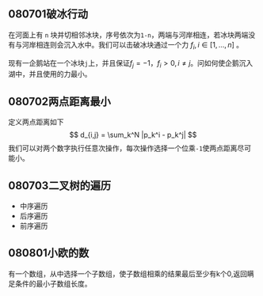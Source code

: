 ## 080701破冰行动

在河面上有 `n` 块并切相邻冰块，序号依次为`1-n`，两端与河岸相连，若冰块两端没有与河岸相连则会沉入水中。我们可以击破冰块通过一个力 $f_i,i\in [1,\dots,n]$ 。

现有一企鹅站在一个冰块`j`上，并且保证$f_j = -1$，$f_i > 0,i \neq j$。问如何使企鹅沉入湖中，并且使用的力最小。

## 080702两点距离最小

定义两点距离如下
$$
d_{i,j} = \sum_k^N |p_k^i - p_k^j|
$$
我们可以对两个数字执行任意次操作，每次操作选择一个位乘`-1`使两点距离尽可能小。

## 080703二叉树的遍历

- 中序遍历
- 后序遍历
- 前序遍历



## 080801小欧的数

有一个数组，从中选择一个子数组，使子数组相乘的结果最后至少有k个0,返回瞒足条件的最小子数组长度。
